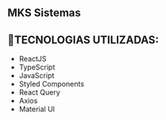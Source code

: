 ## MKS Sistemas

## 🚀TECNOLOGIAS UTILIZADAS:
- ReactJS
- TypeScript
- JavaScript
- Styled Components
- React Query
- Axios
- Material UI